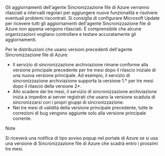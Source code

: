 Gli aggiornamenti dell'agente Sincronizzazione file di Azure verranno rilasciati a intervalli regolari per aggiungere nuove funzionalità e risolvere eventuali problemi riscontrati. Si consiglia di configurare Microsoft Update per ricevere tutti gli aggiornamenti dell'agente Sincronizzazione file di Azure non appena vengono rilasciati. È comprensibile che alcune organizzazioni vogliano controllare e testare accuratamente gli aggiornamenti. 

Per le distribuzioni che usano versioni precedenti dell'agente Sincronizzazione file di Azure:

- Il servizio di sincronizzazione archiviazione rimane conforme alla versione principale precedente per tre mesi dopo il rilascio iniziale di una nuova versione principale. Ad esempio, il servizio di sincronizzazione archiviazione supporta la versione 1.\* per tre mesi dopo il rilascio della versione 2\*.
- Allo scadere dei tre mesi, il servizio di sincronizzazione archiviazione inizia a impedire ai server registrati che usano la versione scaduta di sincronizzarsi con i propri gruppi di sincronizzazione.
- Nei tre mesi di validità della versione principale precedente, tutte le correzioni di bug vengono aggiunte solo alla versione principale corrente.

> [!Note]  
> Si riceverà una notifica di tipo avviso popup nel portale di Azure se si usa una versione di Sincronizzazione file di Azure che scadrà entro i prossimi tre mesi.